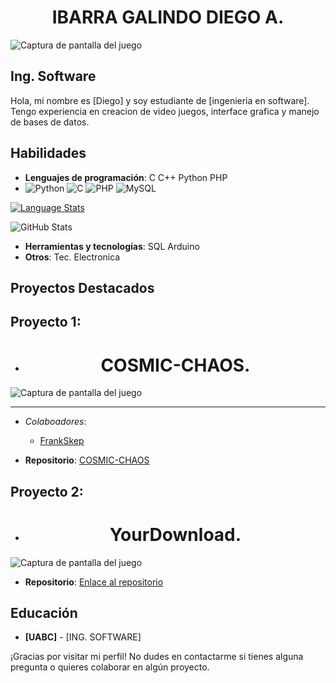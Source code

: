 ### <h1 align="center">IBARRA GALINDO DIEGO A.</h1>

![Captura de pantalla del juego](https://i.ibb.co/Wkycj1K/fondo.jpg)

## Ing. Software 

Hola, mi nombre es [Diego] y soy estudiante de [ingenieria en software]. Tengo experiencia en creacion de video juegos, interface grafica y manejo de bases de datos.

## Habilidades

- **Lenguajes de programación**: 
C
C++
Python
PHP
- ![Python](https://img.shields.io/badge/Python-3776AB?style=for-the-badge&logo=python&logoColor=white)
![C](https://img.shields.io/badge/C-00599C?style=for-the-badge&logo=c&logoColor=white)
![PHP](https://img.shields.io/badge/PHP-777BB4?style=for-the-badge&logo=php&logoColor=white)
![MySQL](https://img.shields.io/badge/MySQL-4479A1?style=for-the-badge&logo=mysql&logoColor=white)


[![Language Stats](https://github-profile-summary-cards.vercel.app/api/cards/most-commit-language?username=Dekstro999&theme=radical)](https://github.com/vn7n24fzkq/github-profile-summary-cards)

![GitHub Stats](https://github-readme-stats.vercel.app/api?username=Dekstro999&show_icons=true&theme=radical)


- **Herramientas y tecnologías**:
SQL
Arduino
- **Otros**:
Tec. Electronica

## Proyectos Destacados

## Proyecto 1: 
- <h1 align="center">COSMIC-CHAOS.</h1>

![Captura de pantalla del juego](https://i.ibb.co/9W1YGtq/interfaz.png)

---
- *Colaboadores*:
  - [FrankSkep](https://github.com/FrankSkep)
  
- **Repositorio**: [COSMIC-CHAOS](https://github.com/Dekstro999/COSMIC-CHAOS)

## Proyecto 2: 
-  <h1 align="center">YourDownload.</h1>

![Captura de pantalla del juego](https://i.ibb.co/vs3s75M/Your-Download.jpg)

- **Repositorio**: [Enlace al repositorio](https://github.com/Dekstro999/ytDown)


## Educación

- **[UABC]** - [ING. SOFTWARE]

<!-- ## Experiencia Profesional

- **[Nombre de la Empresa]** - [Puesto]
  - [Fechas de empleo]
  - Descripción breve de tus responsabilidades y logros.

- **[Nombre de la Empresa]** - [Puesto]
  - [Fechas de empleo]
  - Descripción breve de tus responsabilidades y logros. -->

<!-- ## Contacto

- **Email**: [tu email]
- **LinkedIn**: [enlace a tu perfil de LinkedIn]
- **GitHub**: [enlace a tu perfil de GitHub]
- **Otros**: [cualquier otro medio de contacto]

--- -->

¡Gracias por visitar mi perfil! No dudes en contactarme si tienes alguna pregunta o quieres colaborar en algún proyecto.
